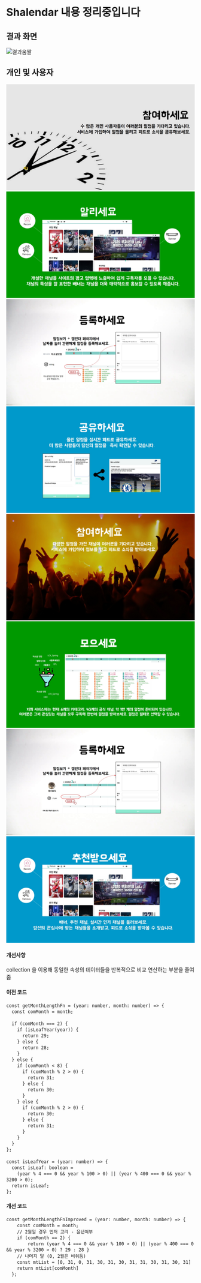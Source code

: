 # Shalendar 내용 정리중입니다
## 결과 화면
![결과움짤](녹화_2020_02_20_14_10_58_346.gif)

## 개인 및 사용자
![대체텍스트](/Front-End/src/components/common/images/1.jpg "마우스 대면 나와요")
![대체텍스트](/Front-End/src/components/common/images/2.jpg "마우스 대면 나와요")
![대체텍스트](/Front-End/src/components/common/images/3.jpg "마우스 대면 나와요")
![대체텍스트](/Front-End/src/components/common/images/4.jpg "마우스 대면 나와요")
![대체텍스트](/Front-End/src/components/common/images/11.jpg "마우스 대면 나와요")
![대체텍스트](/Front-End/src/components/common/images/22.jpg "마우스 대면 나와요")
![대체텍스트](/Front-End/src/components/common/images/33.jpg "마우스 대면 나와요")
![대체텍스트](/Front-End/src/components/common/images/44.jpg "마우스 대면 나와요")


#### 개선사항
collection 을 이용해 동일한 속성의 데이터들을 반복적으로 비교 연산하는 부분을 줄여줌
#### 이전 코드
```
const getMonthLengthFn = (year: number, month: number) => {
  const comMonth = month;

  if (comMonth === 2) {
    if (isLeafYear(year)) {
      return 29;
    } else {
      return 28;
    }
  } else {
    if (comMonth < 8) {
      if (comMonth % 2 > 0) {
        return 31;
      } else {
        return 30;
      }
    } else {
      if (comMonth % 2 > 0) {
        return 30;
      } else {
        return 31;
      }
    }
  }
};

const isLeafYear = (year: number) => {
  const isLeaf: boolean =
    (year % 4 === 0 && year % 100 > 0) || (year % 400 === 0 && year % 3200 > 0);
  return isLeaf;
};
```

#### 개선 코드
```
const getMonthLengthFnImproved = (year: number, month: number) => {
    const comMonth = month;
    // 2월일 경우 먼저 고려 - 윤년여부
    if (comMonth == 2) { 
        return (year % 4 === 0 && year % 100 > 0) || (year % 400 === 0 && year % 3200 > 0) ? 29 : 28 }
    // 나머지 달 (0, 2월은 비워둠)
    const mtList = [0, 31, 0, 31, 30, 31, 30, 31, 31, 30, 31, 30, 31]
    return mtList[comMonth]
  };
```
